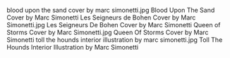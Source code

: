 blood upon the sand cover by marc simonetti.jpg Blood Upon The Sand Cover by Marc Simonetti
Les Seigneurs de Bohen Cover by Marc Simonetti.jpg Les Seigneurs De Bohen Cover by Marc Simonetti
Queen of Storms Cover by Marc Simonetti.jpg Queen Of Storms Cover by Marc Simonetti
toll the hounds interior illustration by marc simonetti.jpg Toll The Hounds Interior Illustration by Marc Simonetti
